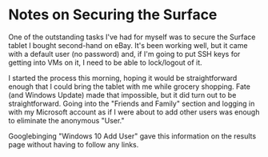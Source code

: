 # Notes on Securing the Surface

One of the outstanding tasks I've had for myself was to secure the Surface tablet I bought second-hand on eBay. It's been working well, but it came with a default user (no password) and, if I'm going to put SSH keys for getting into VMs on it, I need to be able to lock/logout of it.

I started the process this morning, hoping it would be straightforward enough that I could bring the tablet with me while grocery shopping. Fate (and Windows Update) made that impossible, but it did turn out to be straightforward. Going into the "Friends and Family" section and logging in with my Microsoft account as if I were about to add other users was enough to eliminate the anonymous "User."

Googlebinging "Windows 10 Add User" gave this information on the results page without having to follow any links.
